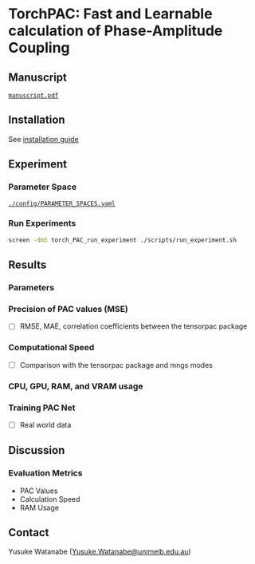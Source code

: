 <!-- ---
!-- title: README.md
!-- author: ywatanabe
!-- date: 2024-11-04 14:57:05
!-- --- -->


# TorchPAC: Fast and Learnable calculation of Phase-Amplitude Coupling

## Manuscript
[`manuscript.pdf`](./paper/manuscript/main/manuscript.pdf)

## Installation
See [installation guide](./docs/installation.md)

## Experiment
### Parameter Space
[`./config/PARAMETER_SPACES.yaml`](./config/PARAMETER_SPACES.yaml)

### Run Experiments
```bash
screen -dmS torch_PAC_run_experiment ./scripts/run_experiment.sh
```

## Results
### Parameters

### Precision of PAC values (MSE)
- [ ] RMSE, MAE, correlation coefficients between the tensorpac package
  
### Computational Speed
- [ ] Comparison with the tensorpac package and mngs modes

### CPU, GPU, RAM, and VRAM usage
  
### Training PAC Net
- [ ] Real world data

## Discussion

### Evaluation Metrics
- PAC Values
- Calculation Speed
- RAM Usage

## Contact
Yusuke Watanabe (Yusuke.Watanabe@unimelb.edu.au)
